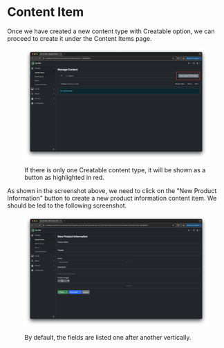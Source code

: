 # Content Item

Once we have created a new content type with Creatable option, we can proceed to create it under the Content Items page.

<figure><img src="../.gitbook/assets/image (30).png" alt=""><figcaption><p>If there is only one Creatable content type, it will be shown as a button as highlighted in red.</p></figcaption></figure>

As shown in the screenshot above, we need to click on the "New Product Information" button to create a new product information content item. We should be led to the following screenshot.

<figure><img src="../.gitbook/assets/image (31).png" alt=""><figcaption><p>By default, the fields are listed one after another vertically.</p></figcaption></figure>
